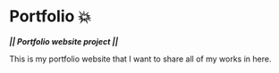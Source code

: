 # Portfolio 💥

___|| Portfolio website project ||___

This is my portfolio website that I want to share all of my works in here.
